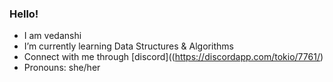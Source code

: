 ### Hello!




- I am vedanshi
- I’m currently learning Data Structures & Algorithms
- Connect with me through [discord]((https://discordapp.com/tokio/7761/)
- Pronouns: she/her


